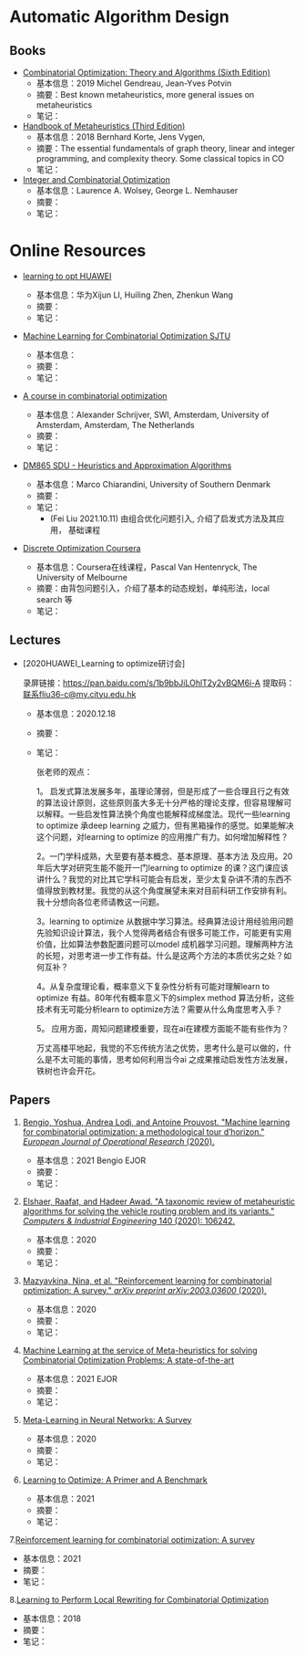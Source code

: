 # Automatic Algorithm Design



## Books

+ [Combinatorial Optimization: Theory and Algorithms (Sixth Edition)](https://link.springer.com/book/10.1007%2F978-3-662-56039-6)
  + 基本信息：2019 Michel Gendreau, Jean-Yves Potvin
  + 摘要：Best known metaheuristics, more general issues on metaheuristics
  + 笔记：
+ [Handbook of Metaheuristics (Third Edition)](https://link.springer.com/book/10.1007/978-3-319-91086-4)
  + 基本信息：2018 Bernhard Korte, Jens Vygen, 
  + 摘要：The essential fundamentals of graph theory, linear and integer programming, and complexity theory. Some classical topics in CO
  + 笔记：
+ [Integer and Combinatorial Optimization](https://www.wiley.com/en-us/Integer+and+Combinatorial+Optimization-p-9780471359432)
  + 基本信息：Laurence A. Wolsey, George L. Nemhauser
  + 摘要：
  + 笔记：


# Online Resources

+ [learning to opt HUAWEI](https://github.com/xijunlee/Learning-to-Optimize-Arxiv)
  + 基本信息：华为Xijun LI, Huiling Zhen, Zhenkun Wang
  + 摘要：
  + 笔记：

+ [Machine Learning for Combinatorial Optimization SJTU](https://github.com/Thinklab-SJTU/awesome-ml4co)
  + 基本信息：
  + 摘要：
  + 笔记：
+ [A course in combinatorial optimization](https://homepages.cwi.nl/~lex/files/dict.pdf)
  + 基本信息：Alexander Schrijver, SWI, Amsterdam, University of Amsterdam, Amsterdam, The Netherlands
  + 摘要：
  + 笔记：
+ [DM865 SDU - Heuristics and Approximation Algorithms](https://imada.sdu.dk/~marco/Teaching/AY2019-2020/DM865/)
  + 基本信息：Marco Chiarandini, University of Southern Denmark 
  + 摘要：
  + 笔记：
    + (Fei Liu 2021.10.11) 由组合优化问题引入, 介绍了启发式方法及其应用， 基础课程
+ [Discrete Optimization Coursera]( https://www.coursera.org/learn/discrete-optimization)
  + 基本信息：Coursera在线课程，Pascal Van Hentenryck, The University of Melbourne
  + 摘要：由背包问题引入，介绍了基本的动态规划，单纯形法，local search 等
  + 笔记：

## Lectures

+ [2020HUAWEI_Learning to optimize研讨会]

  录屏链接：https://pan.baidu.com/s/1b9bbJiLOhlT2y2vBQM6i-A 
  提取码：联系fliu36-c@my.cityu.edu.hk

  + 基本信息：2020.12.18

  + 摘要：

  + 笔记：

    张老师的观点：

    1。 启发式算法发展多年，虽理论薄弱，但是形成了一些合理且行之有效的算法设计原则，这些原则虽大多无十分严格的理论支撑，但容易理解可以解释。一些启发性算法换个角度也能解释成梯度法。现代一些learning to optimize 承deep learning 之威力，但有黑箱操作的感觉。如果能解决这个问题，对learning to optimize 的应用推广有力。如何增加解释性？

    2。一门学科成熟，大至要有基本概念、基本原理、基本方法 及应用。20年后大学对研究生能不能开一门learning to optimize 的课？这门课应该讲什么？我觉的对比其它学科可能会有启发，至少太复杂讲不清的东西不值得放到教材里。我觉的从这个角度展望未来对目前科研工作安排有利。我十分想向各位老师请教这一问题。

    3。learning to optimize 从数据中学习算法。经典算法设计用经验用问题先验知识设计算法，我个人觉得两者结合有很多可能工作，可能更有实用价值，比如算法参数配置问题可以model 成机器学习问题。理解两种方法的长短，对思考进一步工作有益。什么是这两个方法的本质优劣之处？如何互补？

    4。从复杂度理论看，概率意义下复杂性分析有可能对理解learn to optimize 有益。80年代有概率意义下的simplex method 算法分析，这些技术有无可能分析learn to optimize方法？需要从什么角度思考入手？

    5。 应用方面，周知问题建模重要，现在ai在建模方面能不能有些作为？

    万丈高楼平地起，我觉的不忘传统方法之优势，思考什么是可以做的，什么是不太可能的事情，思考如何利用当今ai 之成果推动启发性方法发展，铁树也许会开花。
    
 ## Papers

1. [Bengio, Yoshua, Andrea Lodi, and Antoine Prouvost. "Machine learning for combinatorial optimization: a methodological tour d’horizon." *European Journal of Operational Research* (2020).](https://reader.elsevier.com/reader/sd/pii/S0377221720306895?token=AE1BBDE37214DE213DD94E3495B51BAE18D342524693328CEC38061D5DE88473C5089443112779A515D1A442D680CCEC&originRegion=us-east-1&originCreation=20210527084713)
   + 基本信息：2021 Bengio EJOR
   + 摘要：
   + 笔记：
2. [Elshaer, Raafat, and Hadeer Awad. "A taxonomic review of metaheuristic algorithms for solving the vehicle routing problem and its variants." *Computers & Industrial Engineering* 140 (2020): 106242.](https://reader.elsevier.com/reader/sd/pii/S0360835219307119?token=FCA1CA397BAE256FE632A1925D853CD91931004E8BC4D22463EA969AC57228D446C99689B29D7D08E02254BC667824B9&originRegion=us-east-1&originCreation=20210527091401)
   + 基本信息：2020
   + 摘要：
   + 笔记：
3. [Mazyavkina, Nina, et al. "Reinforcement learning for combinatorial optimization: A survey." *arXiv preprint arXiv:2003.03600* (2020).](https://arxiv.org/pdf/2003.03600.pdf)
   + 基本信息：2020
   + 摘要：
   + 笔记：

4. [Machine Learning at the service of Meta-heuristics for solving Combinatorial Optimization Problems: A state-of-the-art](https://www.sciencedirect.com/science/article/pii/S0377221721003623)
   + 基本信息：2021 EJOR
   + 摘要：
   + 笔记：

5. [Meta-Learning in Neural Networks: A Survey](https://arxiv.org/abs/2004.05439)
   + 基本信息：2020 
   + 摘要：
   + 笔记：
   
6. [Learning to Optimize: A Primer and A Benchmark](https://arxiv.org/abs/2103.12828)
   + 基本信息：2021 
   + 摘要：
   + 笔记： 

7.[Reinforcement learning for combinatorial optimization: A survey](https://www.sciencedirect.com/science/article/pii/S0305054821001660)
  + 基本信息：2021 
  + 摘要：
  + 笔记：

8.[Learning to Perform Local Rewriting for Combinatorial Optimization](https://arxiv.org/abs/1810.00337)
  + 基本信息：2018 
  + 摘要：
  + 笔记：





